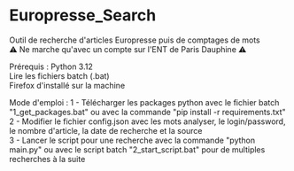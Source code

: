 # Europresse_Search
Outil de recherche d'articles Europresse puis de comptages de mots <br/>
⚠️ Ne marche qu'avec un compte sur l'ENT de Paris Dauphine ⚠️ <br/>

Prérequis : 
Python 3.12 <br/>
Lire les fichiers batch (.bat) <br/>
Firefox d'installé sur la machine <br/>


Mode d'emploi :
1 - Télécharger les packages python avec le fichier batch "1_get_packages.bat" ou avec la commande "pip install -r requirements.txt" <br/>
2 - Modifier le fichier config.json avec les mots analyser, le login/password, le nombre d'article, la date de recherche et la source <br/>
3 - Lancer le script pour une recherche avec la commande "python main.py" ou avec le script batch "2_start_script.bat" pour de multiples recherches à la suite <br/>
